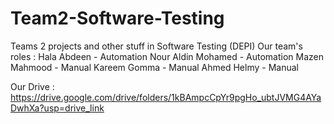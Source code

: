 # Team2-Software-Testing
Teams 2 projects and other stuff in Software Testing (DEPI)
Our team's roles :
Hala Abdeen - Automation 
Nour Aldin Mohamed - Automation 
Mazen Mahmood - Manual
Kareem Gomma - Manual
Ahmed Helmy - Manual

Our Drive : https://drive.google.com/drive/folders/1kBAmpcCpYr9pgHo_ubtJVMG4AYaDwhXa?usp=drive_link

